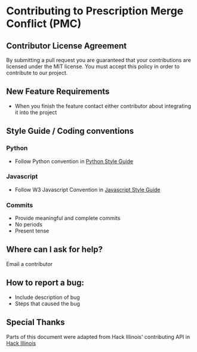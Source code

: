 # Contributing to Prescription Merge Conflict (PMC)

## Contributor License Agreement
By submitting a pull request you are guaranteed that your contributions are licensed under the MIT license. You must accept this policy in order to contribute to our project. 
    
## New Feature Requirements
* When you finish the feature contact either contributor about integrating it into the project

## Style Guide / Coding conventions 

### Python 
* Follow Python convention in <a href="https://google.github.io/styleguide/pyguide.html">Python Style Guide</a>

### Javascript
* Follow W3 Javascript Convention in <a href="https://www.w3schools.com/js/js_conventions.asp">Javascript Style Guide</a>

### Commits
* Provide meaningful and complete commits 
* No periods
* Present tense

## Where can I ask for help?
Email a contributor

## How to report a bug: 
* Include description of bug
* Steps that caused the bug

## Special Thanks
Parts of this document were adapted from Hack Illinois' contributing API in <a href="https://github.com/HackIllinois">Hack Illinois</a>
